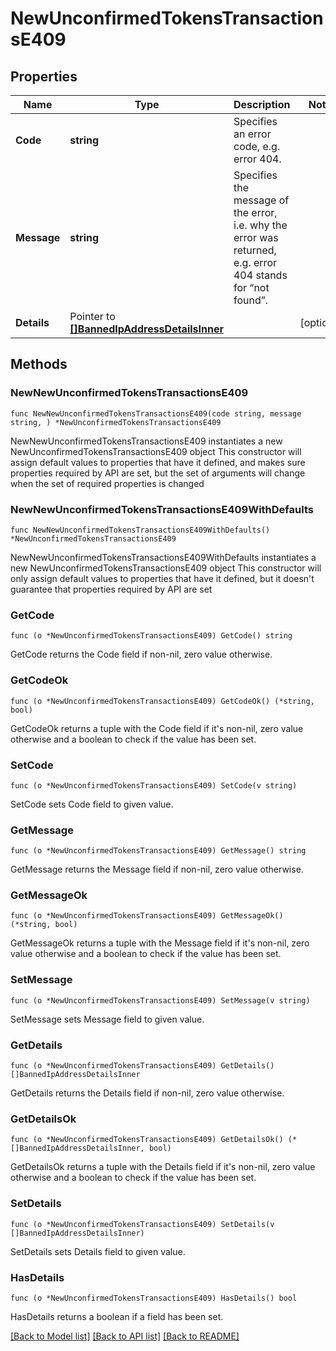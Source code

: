 # NewUnconfirmedTokensTransactionsE409

## Properties

Name | Type | Description | Notes
------------ | ------------- | ------------- | -------------
**Code** | **string** | Specifies an error code, e.g. error 404. | 
**Message** | **string** | Specifies the message of the error, i.e. why the error was returned, e.g. error 404 stands for “not found”. | 
**Details** | Pointer to [**[]BannedIpAddressDetailsInner**](BannedIpAddressDetailsInner.md) |  | [optional] 

## Methods

### NewNewUnconfirmedTokensTransactionsE409

`func NewNewUnconfirmedTokensTransactionsE409(code string, message string, ) *NewUnconfirmedTokensTransactionsE409`

NewNewUnconfirmedTokensTransactionsE409 instantiates a new NewUnconfirmedTokensTransactionsE409 object
This constructor will assign default values to properties that have it defined,
and makes sure properties required by API are set, but the set of arguments
will change when the set of required properties is changed

### NewNewUnconfirmedTokensTransactionsE409WithDefaults

`func NewNewUnconfirmedTokensTransactionsE409WithDefaults() *NewUnconfirmedTokensTransactionsE409`

NewNewUnconfirmedTokensTransactionsE409WithDefaults instantiates a new NewUnconfirmedTokensTransactionsE409 object
This constructor will only assign default values to properties that have it defined,
but it doesn't guarantee that properties required by API are set

### GetCode

`func (o *NewUnconfirmedTokensTransactionsE409) GetCode() string`

GetCode returns the Code field if non-nil, zero value otherwise.

### GetCodeOk

`func (o *NewUnconfirmedTokensTransactionsE409) GetCodeOk() (*string, bool)`

GetCodeOk returns a tuple with the Code field if it's non-nil, zero value otherwise
and a boolean to check if the value has been set.

### SetCode

`func (o *NewUnconfirmedTokensTransactionsE409) SetCode(v string)`

SetCode sets Code field to given value.


### GetMessage

`func (o *NewUnconfirmedTokensTransactionsE409) GetMessage() string`

GetMessage returns the Message field if non-nil, zero value otherwise.

### GetMessageOk

`func (o *NewUnconfirmedTokensTransactionsE409) GetMessageOk() (*string, bool)`

GetMessageOk returns a tuple with the Message field if it's non-nil, zero value otherwise
and a boolean to check if the value has been set.

### SetMessage

`func (o *NewUnconfirmedTokensTransactionsE409) SetMessage(v string)`

SetMessage sets Message field to given value.


### GetDetails

`func (o *NewUnconfirmedTokensTransactionsE409) GetDetails() []BannedIpAddressDetailsInner`

GetDetails returns the Details field if non-nil, zero value otherwise.

### GetDetailsOk

`func (o *NewUnconfirmedTokensTransactionsE409) GetDetailsOk() (*[]BannedIpAddressDetailsInner, bool)`

GetDetailsOk returns a tuple with the Details field if it's non-nil, zero value otherwise
and a boolean to check if the value has been set.

### SetDetails

`func (o *NewUnconfirmedTokensTransactionsE409) SetDetails(v []BannedIpAddressDetailsInner)`

SetDetails sets Details field to given value.

### HasDetails

`func (o *NewUnconfirmedTokensTransactionsE409) HasDetails() bool`

HasDetails returns a boolean if a field has been set.


[[Back to Model list]](../README.md#documentation-for-models) [[Back to API list]](../README.md#documentation-for-api-endpoints) [[Back to README]](../README.md)


